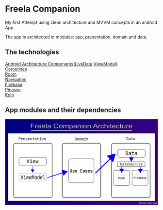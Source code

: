 # Freela Companion
My first Attempt using clean architecture and MVVM concepts in an android App.

The app is architected in modules: app, presentation, domain and data.

## The technologies

 [Android Architecture Components(LiveData,ViewModel)](https://developer.android.com/topic/libraries/architecture) <br/>
 [Coroutines](https://developer.android.com/kotlin/coroutines) <br/>
 [Room](https://developer.android.com/jetpack/androidx/releases/room) <br/>
 [Navigation](https://developer.android.com/jetpack/androidx/releases/navigation) <br/>
 [Firebase](https://firebase.google.com/) <br/>
 [Picasso](https://square.github.io/picasso/) <br/>
 [Koin](https://insert-koin.io/) <br/>

## App modules and their dependencies

![alt text](https://github.com/AnthoniIP/freela-companion/blob/master/img/freelacompanionarchtecture.png?raw=true)


